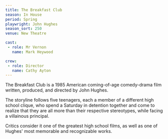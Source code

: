 ```yaml
---
title: The Breakfast Club
season: In House
period: Spring
playwright: John Hughes
season_sort: 250
venue: New Theatre

cast:
 - role: Mr Vernon
   name: Mark Heywood

crew:
 - role: Director
   name: Cathy Ayton
---
```


The Breakfast Club is a 1985 American coming-of-age comedy-drama film written, produced, and directed by John Hughes.

The storyline follows five teenagers, each a member of a different high school clique, who spend a Saturday in detention together and come to realize that they are all more than their respective stereotypes, while facing a villainous principal.

Critics consider it one of the greatest high school films, as well as one of Hughes' most memorable and recognizable works.
